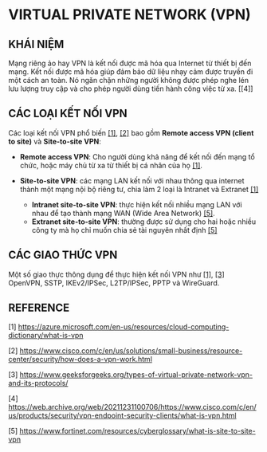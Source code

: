 # VIRTUAL PRIVATE NETWORK (VPN)

## KHÁI NIỆM

Mạng riêng ảo hay VPN là kết nối được mã hóa qua Internet từ thiết bị đến mạng. Kết nối được mã hóa giúp đảm bảo dữ liệu nhạy cảm được truyền đi một cách an toàn. Nó ngăn chặn những người không được phép nghe lén lưu lượng truy cập và cho phép người dùng tiến hành công việc từ xa. [[4]]

## CÁC LOẠI KẾT NỐI VPN

Các loại kết nối VPN phổ biến [[1]](https://azure.microsoft.com/en-us/resources/cloud-computing-dictionary/what-is-vpn), [[2]](https://www.cisco.com/c/en/us/solutions/small-business/resource-center/security/how-does-a-vpn-work.html) bao gồm **Remote access VPN (client to site)** và **Site-to-site VPN**:

- **Remote access VPN**: Cho người dùng khả năng để kết nối đến mạng tổ chức, hoặc máy chủ từ xa từ thiết bị cá nhân của họ [[1]](https://azure.microsoft.com/en-us/resources/cloud-computing-dictionary/what-is-vpn).

- **Site-to-site VPN**: các mạng LAN kết nối với nhau thông qua internet thành một mạng nội bộ riêng tư, chia làm 2 loại là Intranet và Extranet [[1]](https://azure.microsoft.com/en-us/resources/cloud-computing-dictionary/what-is-vpn)

    - **Intranet site-to-site VPN**: thực hiện kết nối nhiều mạng LAN với nhau để tạo thành mạng WAN (Wide Area Network) [[5]](https://www.fortinet.com/resources/cyberglossary/what-is-site-to-site-vpn).
    - **Extranet site-to-site VPN**: thường được sử dụng cho hai hoặc nhiều công ty mà họ chỉ muốn chia sẻ tài nguyên nhất định [[5]](https://www.fortinet.com/resources/cyberglossary/what-is-site-to-site-vpn)

## CÁC GIAO THỨC VPN

Một số giao thực thông dụng để thực hiện kết nối VPN như [[1]](https://azure.microsoft.com/en-us/resources/cloud-computing-dictionary/what-is-vpn), [[3]](https://www.geeksforgeeks.org/types-of-virtual-private-network-vpn-and-its-protocols/) OpenVPN, SSTP, IKEv2/IPSec, L2TP/IPSec, PPTP và WireGuard.

## REFERENCE

[1] <https://azure.microsoft.com/en-us/resources/cloud-computing-dictionary/what-is-vpn>

[2] <https://www.cisco.com/c/en/us/solutions/small-business/resource-center/security/how-does-a-vpn-work.html>

[3] <https://www.geeksforgeeks.org/types-of-virtual-private-network-vpn-and-its-protocols/>

[4] <https://web.archive.org/web/20211231100706/https://www.cisco.com/c/en/us/products/security/vpn-endpoint-security-clients/what-is-vpn.html>

[5] <https://www.fortinet.com/resources/cyberglossary/what-is-site-to-site-vpn>
